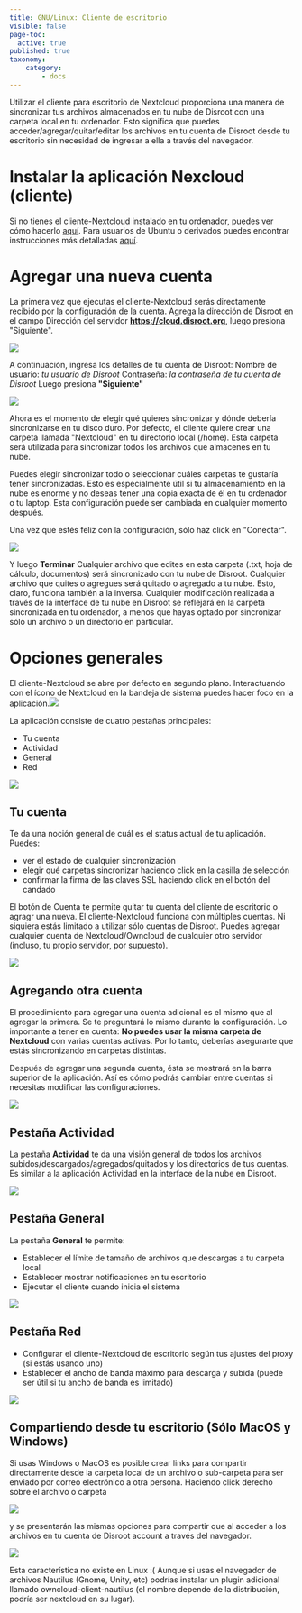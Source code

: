 ```yaml
---
title: GNU/Linux: Cliente de escritorio
visible: false
page-toc:
  active: true
published: true
taxonomy:
    category:
        - docs
---
```

Utilizar el cliente para escritorio de Nextcloud proporciona una manera de sincronizar tus archivos almacenados en tu nube de Disroot con una carpeta local en tu ordenador.
Esto significa que puedes acceder/agregar/quitar/editar los archivos en tu cuenta de Disroot desde tu escritorio sin necesidad de ingresar a ella a través del navegador.



# Instalar la aplicación Nexcloud (cliente)

Si no tienes el cliente-Nextcloud instalado en tu ordenador, puedes ver cómo hacerlo [aquí](https://nextcloud.com/install/#install-clients).
Para usuarios de Ubuntu o derivados puedes encontrar instrucciones más detalladas [aquí](https://www.c-rieger.de/how-to-install-nextcloud-desktop-client-for-ubuntu/).

# Agregar una nueva cuenta

La primera vez que ejecutas el cliente-Nextcloud serás directamente recibido por la configuración de la cuenta.
Agrega la dirección de Disroot en el campo Dirección del servidor **https://cloud.disroot.org**, luego presiona "Siguiente".

![](en/desktop_client1.png)


A continuación, ingresa los detalles de tu cuenta de Disroot:
Nombre de usuario: *tu usuario de Disroot*
Contraseña: *la contraseña de tu cuenta de Disroot*
Luego presiona **"Siguiente"**

![](en/desktop_client2.png)


Ahora es el momento de elegir qué quieres sincronizar y dónde debería sincronizarse en tu disco duro. Por defecto, el cliente quiere crear una carpeta llamada "Nextcloud" en tu directorio local (/home). Esta carpeta será utilizada para sincronizar todos los archivos que almacenes en tu nube.

Puedes elegir sincronizar todo o seleccionar cuáles carpetas te gustaría tener sincronizadas. Esto es especialmente útil si tu almacenamiento en la nube es enorme y no deseas tener una copia exacta de él en tu ordenador o tu laptop. Esta configuración puede ser cambiada en cualquier momento después.

Una vez que estés feliz con la configuración, sólo haz click en "Conectar".

![](en/desktop_client3.png)

Y luego **Terminar**
Cualquier archivo que edites en esta carpeta (.txt, hoja de cálculo, documentos) será sincronizado con tu nube de Disroot. Cualquier archivo que quites o agregues será quitado o agregado a tu nube. Esto, claro, funciona también a la inversa. Cualquier modificación realizada a través de la interface de tu nube en Disroot se reflejará en la carpeta sincronizada en tu ordenador, a menos que hayas optado por sincronizar sólo un archivo o un directorio en particular.


# Opciones generales

El cliente-Nextcloud se abre por defecto en segundo plano. Interactuando con el ícono de Nextcloud en la bandeja de sistema puedes hacer foco en la aplicación.![](en/desktop_client_systray.png)

La aplicación consiste de cuatro pestañas principales:
 - Tu cuenta
 - Actividad
 - General
 - Red

![](en/desktop_client4.png)

## Tu cuenta
Te da una noción general de cuál es el status actual de tu aplicación. Puedes:
 - ver el estado de cualquier sincronización
 - elegir qué carpetas sincronizar haciendo click en la casilla de selección
 - confirmar la firma de las claves SSL haciendo click en el botón del candado

El botón de Cuenta te permite quitar tu cuenta del cliente de escritorio o agragr una nueva. El cliente-Nextcloud funciona con múltiples cuentas. Ni siquiera estás limitado a utilizar sólo cuentas de Disroot. Puedes agregar cualquier cuenta de Nextcloud/Owncloud de cualquier otro servidor (incluso, tu propio servidor, por supuesto).

![](en/desktop_client5.png)

## Agregando otra cuenta
El procedimiento para agregar una cuenta adicional es el mismo que al agregar la primera. Se te preguntará lo mismo durante la configuración. Lo importante a tener en cuenta: **No puedes usar la misma carpeta de Nextcloud** con varias cuentas activas. Por lo tanto, deberías asegurarte que estás sincronizando en carpetas distintas.

Después de agregar una segunda cuenta, ésta se mostrará en la barra superior de la aplicación. Así es cómo podrás cambiar entre cuentas si necesitas modificar las configuraciones.

![](en/desktop_client6.png)

## Pestaña Actividad
La pestaña **Actividad** te da una visión general de todos los archivos subidos/descargados/agregados/quitados y los directorios de tus cuentas. Es similar a la aplicación Actividad en la interface de la nube en Disroot.

![](en/desktop_client7.png)

## Pestaña General
La pestaña **General** te permite:

 - Establecer el límite de tamaño de archivos que descargas a tu carpeta local
 - Establecer mostrar notificaciones en tu escritorio
 - Ejecutar el cliente cuando inicia el sistema

![](en/desktop_client8.png)

## Pestaña Red

 - Configurar el cliente-Nextcloud de escritorio según tus ajustes del proxy (si estás usando uno)
 - Establecer el ancho de banda máximo para descarga y subida (puede ser útil si tu ancho de banda es limitado)

![](en/desktop_client9.png)

## Compartiendo desde tu escritorio (Sólo MacOS y Windows)

Si usas Windows o MacOS es posible crear links para compartir directamente desde la carpeta local de un archivo o sub-carpeta para ser enviado por correo electrónico a otra persona. Haciendo click derecho sobre el archivo o carpeta

![](en/desktop_client10.png)

y se presentarán las mismas opciones para compartir que al acceder a los archivos en tu cuenta de Disroot account a través del navegador.

![](en/desktop_client11.png)


Esta característica no existe en Linux :(
Aunque si usas el navegador de archivos Nautilus (Gnome, Unity, etc) podrías instalar un plugin adicional llamado owncloud-client-nautilus (el nombre depende de la distribución, podría ser nextcloud en su lugar).
